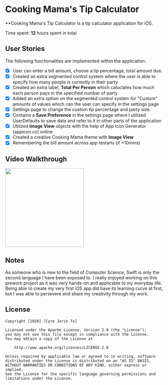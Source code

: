 # Cooking Mama's Tip Calculator

**Cooking Mama's Tip Calculator is a tip calculator application for iOS.

Time spent: **12** hours spent in total

## User Stories

The following functionalities are implemented within the application:

* [x] User can enter a bill amount, choose a tip percentage, total amount due.
* [x] Created an extra segmented control system where the user is able to specify how many people is currently in their party
* [x] Created an extra label, **Total Per Person** which caluclates how much each person pays in the specified number of party
* [x] Added an extra option on the segmented control system for "Custom" amounts of values which can the user can specify in the settings page
* [x] Settings page to change the custom tip percentage and party size.
* [x] Contains a **Save Preference** in the settings page where I utilized UserDefaults to save data and refer to it in other parts of the application
* [x] Utilized **Image View** objects with the help of App Icon Generator (appicon.co) online
* [x] Created a creative Cooking Mama theme with **Image View**
* [x] Remembering the bill amount across app restarts (if <10mins)

## Video Walkthrough 
<img src=http://g.recordit.co/GYYeYQ5OLY.gif width=250><br>

## Notes

As someone who is new to the field of Computer Science, Swift is only the second language I have been exposed to. I really enjoyed working on this prework project as it was very hands-on and applicable to my everyday life. Being able to create my very first iOS app did have its learning curve at first, but I was able to persevere and share my creativity through my work.

## License

    Copyright [2020] [Cyre Jorin To]

    Licensed under the Apache License, Version 2.0 (the "License");
    you may not use this file except in compliance with the License.
    You may obtain a copy of the License at

        http://www.apache.org/licenses/LICENSE-2.0

    Unless required by applicable law or agreed to in writing, software
    distributed under the License is distributed on an "AS IS" BASIS,
    WITHOUT WARRANTIES OR CONDITIONS OF ANY KIND, either express or implied.
    See the License for the specific language governing permissions and
    limitations under the License.
